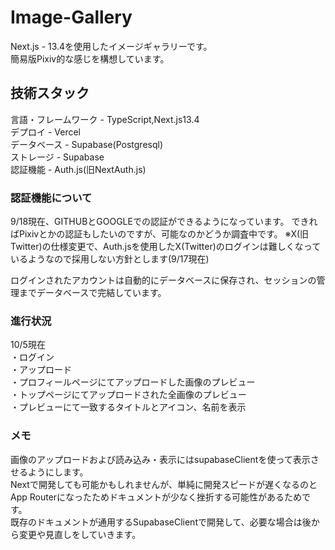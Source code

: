 # Image-Gallery  
Next.js - 13.4を使用したイメージギャラリーです。  
簡易版Pixiv的な感じを構想しています。  

## 技術スタック  
言語・フレームワーク - TypeScript,Next.js13.4  
デプロイ - Vercel  
データベース - Supabase(Postgresql)  
ストレージ - Supabase  
認証機能 - Auth.js(旧NextAuth.js)  

### 認証機能について  
9/18現在、GITHUBとGOOGLEでの認証ができるようになっています。
できればPixivとかの認証もしたいのですが、可能なのかどうか調査中です。
※X(旧Twitter)の仕様変更で、Auth.jsを使用したX(Twitter)のログインは難しくなっているようなので採用しない方針とします(9/17現在)  

ログインされたアカウントは自動的にデータベースに保存され、セッションの管理までデータベースで完結しています。 

### 進行状況  
10/5現在  
・ログイン  
・アップロード  
・プロフィールページにてアップロードした画像のプレビュー  
・トップページにてアップロードされた全画像のプレビュー  
・プレビューにて一致するタイトルとアイコン、名前を表示  

### メモ  
画像のアップロードおよび読み込み・表示にはsupabaseClientを使って表示させるようにします。  
Nextで開発しても可能かもしれませんが、単純に開発スピードが遅くなるのとApp Routerになったためドキュメントが少なく挫折する可能性があるためです。  
既存のドキュメントが通用するSupabaseClientで開発して、必要な場合は後から変更や見直しをしていきます。